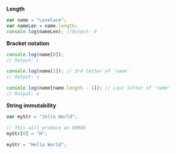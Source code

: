 **Length**

```js
var name = "Lovelace";
var nameLen = name.length;
console.log(nameLen); //Output: 8
```

**Bracket notation**

```js
console.log(name[0]);
// Output: L

console.log(name[2]); // 3rd letter of 'name'
// Output: v

console.log(name[name.length - 1]); // Last letter of 'name'
// Output: e
```

**String immutability**

```js
var myStr = "Jello World";

// This will produce an ERROR
myStr[0] = "H";

myStr = "Hello World";

```
